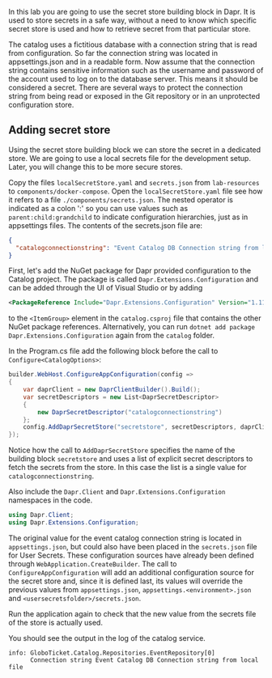 In this lab you are going to use the secret store building block in Dapr. It is used to store secrets in a safe way, without a need to know which specific secret store is used and how to retrieve secret from that particular store. 

The catalog uses a fictitious database with a connection string that is read from configuration. So far the connection string was located in appsettings.json and in a readable form.
Now assume that the connection string contains sensitive information such as the username and password of the account used to log on to the database server. This means it should be considered a secret. 
There are several ways to protect the connection string from being read or exposed in the Git repository or in an unprotected configuration store. 

## Adding secret store
Using the secret store building block we can store the secret in a dedicated store. We are going to use a local secrets file for the development setup. Later, you will change this to be more secure stores.

Copy the files `localSecretStore.yaml` and `secrets.json` from `lab-resources` to `components/docker-compose`. Open the `localSecretStore.yaml` file see how it refers to a file `./components/secrets.json`. The nested operator is indicated as a colon ':' so you can use values such as `parent:child:grandchild` to indicate configuration hierarchies, just as in appsettings files.
The contents of the secrets.json file are:

```json
{
  "catalogconnectionstring": "Event Catalog DB Connection string from local secrets file"
}
```

First, let's add the NuGet package for Dapr provided configuration to the Catalog project. The package is called `Dapr.Extensions.Configuration` and can be added through the UI of Visual Studio or by adding

```xml
<PackageReference Include="Dapr.Extensions.Configuration" Version="1.11.0" />
```

to the `<ItemGroup>` element in the `catalog.csproj` file that contains the other NuGet package references. Alternatively, you can run `dotnet add package Dapr.Extensions.Configuration` again from the `catalog` folder.

In the Program.cs file add the following block before the call to `Configure<CatalogOptions>`:

```C#
builder.WebHost.ConfigureAppConfiguration(config =>
{
    var daprClient = new DaprClientBuilder().Build();
    var secretDescriptors = new List<DaprSecretDescriptor>
    {
        new DaprSecretDescriptor("catalogconnectionstring")
    };
    config.AddDaprSecretStore("secretstore", secretDescriptors, daprClient);
});
```

Notice how the call to `AddDaprSecretStore` specifies the name of the building block `secretstore` and uses a list of explicit secret descriptors to fetch the secrets from the store. In this case the list is a single value for `catalogconnectionstring`.

Also include the `Dapr.Client` and `Dapr.Extensions.Configuration` namespaces in the code.

```C#
using Dapr.Client;
using Dapr.Extensions.Configuration;
```

The original value for the event catalog connection string is located in `appsettings.json`, but could also have been placed in the `secrets.json` file for User Secrets. These configuration sources have already been defined through `WebApplication.CreateBuilder`. The call to `ConfigureAppConfiguration` will add an additional configuration source for the secret store and, since it is defined last, its values will override the previous values from `appsettings.json`, `appsettings.<environment>.json` and `<usersecretsfolder>/secrets.json`.

Run the application again to check that the new value from the secrets file of the store is actually used.

You should see the output in the log of the catalog service.

```
info: GloboTicket.Catalog.Repositories.EventRepository[0]
      Connection string Event Catalog DB Connection string from local file
```